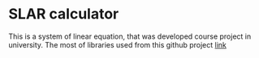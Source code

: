 # SLAR calculator

This is a system of linear equation, that was developed course project in university. The most of libraries used from this github project [link](https://github.com/qqq31341/symja_android_library)
